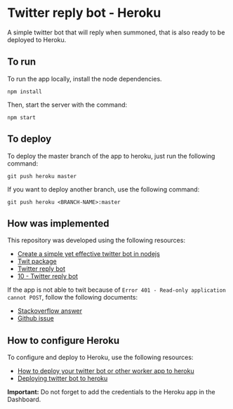 # Twitter reply bot - Heroku
A simple twitter bot that will reply when summoned, that is also ready to be deployed to Heroku.

## To run
To run the app locally, install the node dependencies.

```
npm install
```

Then, start the server with the command:

```
npm start
```

## To deploy
To deploy the master branch of the app to heroku, just run the following command:

```
git push heroku master
```

If you want to deploy another branch, use the following command:

```
git push heroku <BRANCH-NAME>:master
```

## How was implemented
This repository was developed using the following resources:
- [Create a simple yet effective twitter bot in nodejs](https://dev.to/lelouchb/create-a-simple-yet-effective-twitter-bot-in-nodejs-javascript-71m)
- [Twit package](https://www.npmjs.com/package/twit)
- [Twitter reply bot](https://github.com/analog-nico/twitter-reply-bot)
- [10 - Twitter reply bot](https://github.com/shiffman/A2Z-F15/blob/gh-pages/week9/10_twitter_replier_bot/bot.js)

If the app is not able to twit because of `Error 401 - Read-only application cannot POST`, follow the following documents:
- [Stackoverflow answer](https://stackoverflow.com/questions/8389796/why-this-error-read-only-application-cannot-post#:~:text=May%20be%20issue%20with%20your,Access%22%20%2D%3E%20Save%20it.)
- [Github issue](https://github.com/DocNow/diffengine/issues/20)

## How to configure Heroku
To configure and deploy to Heroku, use the following resources:
- [How to deploy your twitter bot or other worker app to heroku](https://www.757colorcoded.org/how-to-deploy-your-twitter-bot-or-other-worker-app-to-heroku/)
- [Deploying twitter bot to heroku](https://hackernoon.com/deploying-twitter-bot-to-heroku-6b143uaj)

**Important:** Do not forget to add the credentials to the Heroku app in the Dashboard.